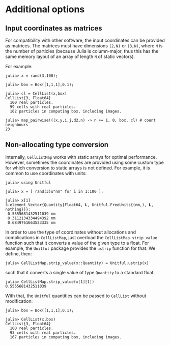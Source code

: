 # Additional options

## Input coordinates as matrices

For compatibility with other software, the input coordinates can be provided as matrices. The matrices must have dimensions `(2,N)` or `(3,N)`, where `N` is the number of particles (because Julia is column-major, thus this has the same memory layout of an array of length `N` of static vectors). 

For example:
```julia-repl
julia> x = rand(3,100);

julia> box = Box([1,1,1],0.1);

julia> cl = CellList(x,box)
CellList{3, Float64}
  100 real particles.
  99 cells with real particles.
  162 particles in computing box, including images.

julia> map_pairwise!((x,y,i,j,d2,n) -> n += 1, 0, box, cl) # count neighbours
23
```

## Non-allocating type conversion 

Internally, `CellListMap` works with static arrays  for optimal performance. However, sometimes the coordinates are provided using some custom type for which conversion to static arrays is not defined. For example, it is common to use coordinates with units:

```julia-repl
julia> using Unitful

julia> x = [ rand(3)u"nm" for i in 1:100 ];

julia> x[1]
3-element Vector{Quantity{Float64, 𝐋, Unitful.FreeUnits{(nm,), 𝐋, nothing}}}:
 0.5555681432511039 nm
 0.3112134334494392 nm
 0.6849761663523335 nm
 ```

 In order to use the type of coordinates without allocations and complications in `CellListMap`, just overload the `CellListMap.strip_value` function such that it converts a value of the given type to a float. For example, the `Unitful` package provides the `ustrip` function for that. We define, then:

 ```julia-repl
 julia> CellListMap.strip_value(x::Quantity) = Unitful.ustrip(x)
 ```

such that it converts a single value of type `Quantity` to a standard float:
```julia-repl
julia> CellListMap.strip_value(x[1][1])
0.5555681432511039
```

With that, the `Unitful` quantities can be passed to `CellList` without modification:

```julia-repl
julia> box = Box([1,1,1],0.1);

julia> CellList(x,box)
CellList{3, Float64}
  100 real particles.
  93 cells with real particles.
  167 particles in computing box, including images.
```








